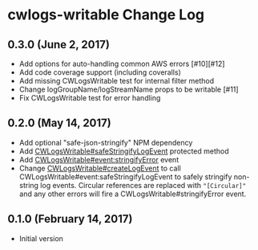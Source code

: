 # cwlogs-writable Change Log #

## 0.3.0 (June 2, 2017)

  * Add options for auto-handling common AWS errors [#10][#12]
  * Add code coverage support (including coveralls)
  * Add missing CWLogsWritable test for internal filter method
  * Change logGroupName/logStreamName props to be writable [#11]
  * Fix CWLogsWritable test for error handling

## 0.2.0 (May 14, 2017)

  * Add optional "safe-json-stringify" NPM dependency
  * Add [CWLogsWritable#safeStringifyLogEvent](docs/api-protected.md#CWLogsWritable+safeStringifyLogEvent) protected method
  * Add [CWLogsWritable#event:stringifyError](docs/api-protected.md#CWLogsWritable+event_stringifyError) event
  * Change [CWLogsWritable#createLogEvent](docs/api-protected.md#CWLogsWritable+createLogEvent) to call
    CWLogsWritable#event:safeStringifyLogEvent to safely stringify
    non-string log events. Circular references are replaced with `"[Circular]"`
    and any other errors will fire a CWLogsWritable#stringifyError
    event.

## 0.1.0 (February 14, 2017)

  * Initial version
